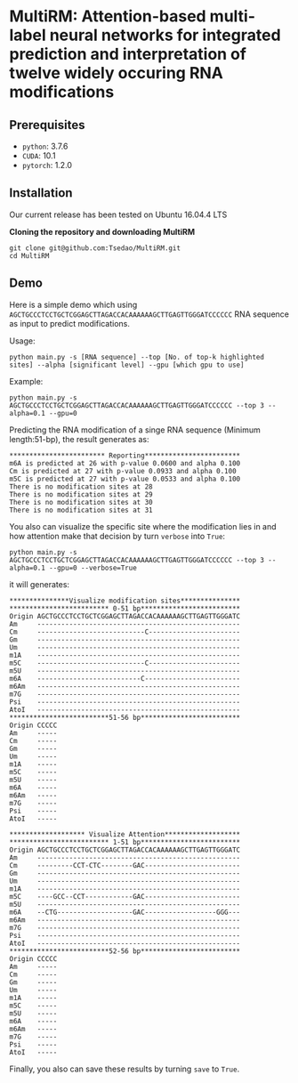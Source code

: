 # MultiRM: Attention-based multi-label neural networks for integrated prediction and interpretation of twelve widely occuring RNA modifications

## Prerequisites
* `python`: 3.7.6
* `CUDA`: 10.1
* `pytorch`: 1.2.0
## Installation
Our current release has been tested on Ubuntu 16.04.4 LTS

**Cloning the repository and downloading MultiRM**
```
git clone git@github.com:Tsedao/MultiRM.git
cd MultiRM
```

## Demo
Here is a simple demo which using `AGCTGCCCTCCTGCTCGGAGCTTAGACCACAAAAAAGCTTGAGTTGGGATCCCCCC`
RNA sequence as input to predict modifications.

Usage:
```
python main.py -s [RNA sequence] --top [No. of top-k highlighted sites] --alpha [significant level] --gpu [which gpu to use]
```
Example:
```
python main.py -s AGCTGCCCTCCTGCTCGGAGCTTAGACCACAAAAAAGCTTGAGTTGGGATCCCCCC --top 3 --alpha=0.1 --gpu=0
```
Predicting the RNA modification of a singe RNA sequence (Minimum length:51-bp), the result generates as:
```
************************ Reporting************************
m6A is predicted at 26 with p-value 0.0600 and alpha 0.100
Cm is predicted at 27 with p-value 0.0933 and alpha 0.100
m5C is predicted at 27 with p-value 0.0533 and alpha 0.100
There is no modification sites at 28
There is no modification sites at 29
There is no modification sites at 30
There is no modification sites at 31
```
You also can visualize the specific site where the modification lies in and
how attention make that decision by turn `verbose` into `True`:
```
python main.py -s AGCTGCCCTCCTGCTCGGAGCTTAGACCACAAAAAAGCTTGAGTTGGGATCCCCCC --top 3 --alpha=0.1 --gpu=0 --verbose=True
```
it will generates:
```
***************Visualize modification sites***************
************************* 0-51 bp*************************
Origin AGCTGCCCTCCTGCTCGGAGCTTAGACCACAAAAAAGCTTGAGTTGGGATC
Am     ---------------------------------------------------
Cm     ---------------------------C-----------------------
Gm     ---------------------------------------------------
Um     ---------------------------------------------------
m1A    ---------------------------------------------------
m5C    ---------------------------C-----------------------
m5U    ---------------------------------------------------
m6A    --------------------------C------------------------
m6Am   ---------------------------------------------------
m7G    ---------------------------------------------------
Psi    ---------------------------------------------------
AtoI   ---------------------------------------------------
*************************51-56 bp*************************
Origin CCCCC
Am     -----
Cm     -----
Gm     -----
Um     -----
m1A    -----
m5C    -----
m5U    -----
m6A    -----
m6Am   -----
m7G    -----
Psi    -----
AtoI   -----

******************* Visualize Attention*******************
************************* 1-51 bp*************************
Origin AGCTGCCCTCCTGCTCGGAGCTTAGACCACAAAAAAGCTTGAGTTGGGATC
Am     ---------------------------------------------------
Cm     ---------CCT-CTC--------GAC------------------------
Gm     ---------------------------------------------------
Um     ---------------------------------------------------
m1A    ---------------------------------------------------
m5C    ----GCC--CCT------------GAC------------------------
m5U    ---------------------------------------------------
m6A    --CTG-------------------GAC------------------GGG---
m6Am   ---------------------------------------------------
m7G    ---------------------------------------------------
Psi    ---------------------------------------------------
AtoI   ---------------------------------------------------
*************************52-56 bp*************************
Origin CCCCC
Am     -----
Cm     -----
Gm     -----
Um     -----
m1A    -----
m5C    -----
m5U    -----
m6A    -----
m6Am   -----
m7G    -----
Psi    -----
AtoI   -----
```
Finally, you also can save these results by turning `save` to `True`.
